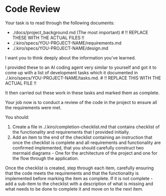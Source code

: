 # Code Review

Your task is to read through the following documents:

- ./docs/project_background.md (The most important) # !! REPLACE THESE WITH THE ACTUAL FILES !!
- ./.kiro/specs/YOU-PROJECT-NAME/requirements.md
- ./.kiro/specs/YOU-PROJECT-NAME/design.md

I want you to think deeply about the information you've learned.

I provided these to an AI coding agent very similar to yourself and got it to come up with a list of development tasks which it documented in ./.kiro/specs/YOU-PROJECT-NAME/tasks.md. # !! REPLACE THIS WITH THE ACTUAL FILE !!

It then carried out these work in these tasks and marked them as complete.

Your job now is to conduct a review of the code in the project to ensure all the requirements were met.

You should:

1. Create a file in ./.kiro/completion-checklist.md that contains checklist of the functionality and requirements that I provided initially.
2. Add an item to the end of the checklist containing an instruction that once the checklist is complete and all requirements and functionality are confirmed implemented, that you should carefully construct two mermaid diagrams - One for the architecture of the project and one for the flow through the application.

Once the checklist is created, step through each item, carefully ensuring that the code meets the requirements and that the functionality is implemented before marking the item as complete. If it is not complete - add a sub-item to the checklist with a description of what is missing and what needs to be done to complete it and move on to the next item.
